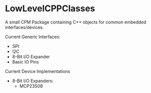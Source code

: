 # LowLevelCPPClasses

A small CPM Package containing C++ objects for common embedded interfaces/devices.

Current Generic Interfaces:

* SPI
* I2C
* 8-Bit I/O Expander
* Basic IO Pins

Current Device Implementations

* 8-Bit I/O Expanders:
	* MCP23S08